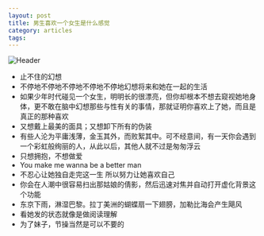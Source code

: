 ```yaml
---
layout: post
title: 男生喜欢一个女生是什么感觉
category: articles
tags:
---
```

![Header](/wechat-blog/imgs/2014-06/loving-girl.jpg)

* 止不住的幻想
* 不停地不停地不停地不停地不停地幻想将来和她在一起的生活
* 如果少年时代碰见一个女生，明明长的很漂亮，但你却根本不想去窥视她地身体，更不敢在脑中幻想那些与性有关的事情，那就证明你喜欢上了她，而且是真正的那种喜欢
* 又想戴上最美的面具；又想卸下所有的伪装
* 有些人沦为平庸浅薄，金玉其外，而败絮其中。可不经意间，有一天你会遇到一个彩虹般绚丽的人，从此以后，其他人就不过是匆匆浮云
* 只想拥抱，不想做爱
* You make me wanna be a better man
* 不忍心让她独自走完这一生 所以努力让她喜欢自己
* 你会在人潮中很容易扫出那姑娘的倩影，然后迅速对焦并自动打开虚化背景这个功能
* 东京下雨，淋湿巴黎。拉丁美洲的蝴蝶扇一下翅膀，加勒比海会产生飓风
* 看她发的状态就像是做阅读理解
* 为了妹子，节操当然是可以不要的
